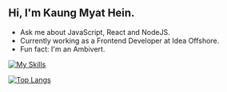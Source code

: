 ## Hi, I'm Kaung Myat Hein.

- Ask me about JavaScript, React and NodeJS.
- Currently working as a Frontend Developer at Idea Offshore.
- Fun fact: I'm an Ambivert.

[![My Skills](https://skillicons.dev/icons?i=java,bootstrap,tailwindcss,materialui,javascript,typescript,react,electron,redux,nextjs,vue,firebase,php,nodejs,express,mongodb,py,mysql,postgres,prisma,heroku,git,figma)](https://skillicons.dev)

[![Top Langs](https://github-readme-stats.vercel.app/api/top-langs/?username=kaungmyathein12&layout=compact&theme=react&bg_color=161B22&border_color=161B22&title_color=ffffff)](https://github.com/anuraghazra/github-readme-stats)

